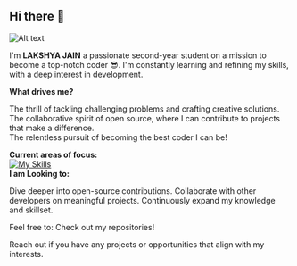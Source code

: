 ## Hi there 👋

![Alt text](https://user-images.githubusercontent.com/74038190/212750155-3ceddfbd-19d3-40a3-87af-8d329c8323c4.gif)

I'm **LAKSHYA JAIN** a passionate  second-year student on a mission to become a top-notch coder 😎. I'm constantly learning and refining my skills, with a deep interest in development. ️<br>

**What drives me?**

The thrill of tackling challenging problems and crafting creative solutions.<br>
The collaborative spirit of open source, where I can contribute to projects that make a difference.<br>
The relentless pursuit of becoming the best coder I can be!<br>

**Current areas of focus:**<br>
[![My Skills](https://skillicons.dev/icons?i=cpp,js,react,python,c,gcp,jquery,npm,git,html,css,bootstrap,tailwind)](https://skillicons.dev)
<br>
**I am Looking to:**

Dive deeper into open-source contributions.
Collaborate with other developers on meaningful projects.
Continuously expand my knowledge and skillset.

Feel free to:
Check out my repositories!

Reach out if you have any projects or opportunities that align with my interests.
<!--
**lakshya1333/lakshya1333** is a ✨ _special_ ✨ repository because its `README.md` (this file) appears on your GitHub profile.

Here are some ideas to get you started:

- 🔭 I’m currently working on ...
- 🌱 I’m currently learning ...
- 👯 I’m looking to collaborate on ...
- 🤔 I’m looking for help with ...
- 💬 Ask me about ...
- 📫 How to reach me: ...
- 😄 Pronouns: ...
- ⚡ Fun fact: ...
-->
